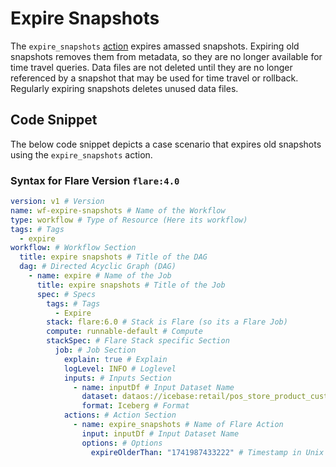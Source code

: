 # Expire Snapshots


<!-- > Supported in both Flare Stack Versions `flare:3.0` and `flare:4.0`.
>  -->

The `expire_snapshots` [action](/resources/stacks/flare/configurations/#expire_snapshots) expires amassed snapshots. Expiring old snapshots removes them from metadata, so they are no longer available for time travel queries. Data files are not deleted until they are no longer referenced by a snapshot that may be used for time travel or rollback. Regularly expiring snapshots deletes unused data files.

## Code Snippet

The below code snippet depicts a case scenario that expires old snapshots using the `expire_snapshots` action. 
### **Syntax for Flare Version `flare:4.0`**

```yaml
version: v1 # Version
name: wf-expire-snapshots # Name of the Workflow
type: workflow # Type of Resource (Here its workflow)
tags: # Tags
  - expire
workflow: # Workflow Section
  title: expire snapshots # Title of the DAG
  dag: # Directed Acyclic Graph (DAG)
    - name: expire # Name of the Job
      title: expire snapshots # Title of the Job
      spec: # Specs
        tags: # Tags
          - Expire
        stack: flare:6.0 # Stack is Flare (so its a Flare Job)
        compute: runnable-default # Compute
        stackSpec: # Flare Stack specific Section
          job: # Job Section
            explain: true # Explain
            logLevel: INFO # Loglevel
            inputs: # Inputs Section
              - name: inputDf # Input Dataset Name
                dataset: dataos://icebase:retail/pos_store_product_cust?acl=rw # Input UDL
                format: Iceberg # Format
            actions: # Action Section
              - name: expire_snapshots # Name of Flare Action
                input: inputDf # Input Dataset Name
                options: # Options
                  expireOlderThan: "1741987433222" # Timestamp in Unix Format (All snapshots older than the timestamp are expired)

```
